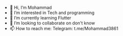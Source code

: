 - 👋 Hi, I’m Mohammad
- 👀 I’m interested in Tech and programming
- 🌱 I’m currently learning Flutter 
- 💞️ I’m looking to collaborate on don't know
- 📫 How to reach me: Telegram: t.me/Mohammad3861

<!---
Mammad3861/Mammad3861 is a ✨ special ✨ repository because its `README.md` (this file) appears on your GitHub profile.
You can click the Preview link to take a look at your changes.
--->
